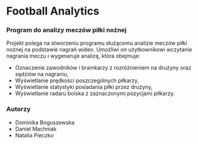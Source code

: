 # Football Analytics

### Program do analizy meczów piłki nożnej
Projekt polega na stworzeniu programu służącemu analizie meczów piłki nożnej na podstawie nagrań wideo. Umożliwi on użytkownikowi wczytanie nagrania meczu i wygeneruje analizę, która obejmuje:

- Oznaczenie zawodników i bramkarzy z rozróżnieniem na drużyny oraz sędziów na nagraniu,
- Wyświetlanie prędkości poszczególnych piłkarzy,
- Wyświetlanie statystyki posiadania piłki przez drużyny,
- Wyświetlanie radaru boiska z zaznaczonymi pozycjami piłkarzy.

### Autorzy

- Dominika Boguszewska
- Daniel Machniak
- Natalia Pieczko